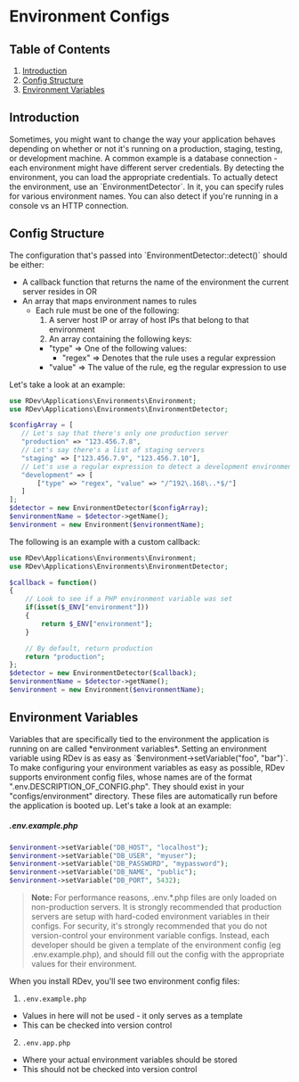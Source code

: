 # Environment Configs

## Table of Contents
1. [Introduction](#introduction)
2. [Config Structure](#config-structure)
3. [Environment Variables](#environment-variables)

<h2 id="introduction">Introduction</h2>
Sometimes, you might want to change the way your application behaves depending on whether or not it's running on a production, staging, testing, or development machine.  A common example is a database connection - each environment might have different server credentials.  By detecting the environment, you can load the appropriate credentials.  To actually detect the environment, use an `EnvironmentDetector`.  In it, you can specify rules for various environment names.  You can also detect if you're running in a console vs an HTTP connection.

<h2 id="config-structure">Config Structure</h2>
The configuration that's passed into `EnvironmentDetector::detect()` should be either:

* A callback function that returns the name of the environment the current server resides in OR
* An array that maps environment names to rules
  * Each rule must be one of the following:
    1. A server host IP or array of host IPs that belong to that environment
    2. An array containing the following keys:
      * "type" => One of the following values:
        * "regex" => Denotes that the rule uses a regular expression
      * "value" => The value of the rule, eg the regular expression to use

Let's take a look at an example:
```php
use RDev\Applications\Environments\Environment;
use RDev\Applications\Environments\EnvironmentDetector;

$configArray = [
   // Let's say that there's only one production server
   "production" => "123.456.7.8",
   // Let's say there's a list of staging servers
   "staging" => ["123.456.7.9", "123.456.7.10"],
   // Let's use a regular expression to detect a development environment
   "development" => [
       ["type" => "regex", "value" => "/^192\.168\..*$/"]
   ]
];
$detector = new EnvironmentDetector($configArray);
$environmentName = $detector->getName();
$environment = new Environment($environmentName);
```
The following is an example with a custom callback:
```php
use RDev\Applications\Environments\Environment;
use RDev\Applications\Environments\EnvironmentDetector;

$callback = function()
{
    // Look to see if a PHP environment variable was set
    if(isset($_ENV["environment"]))
    {
        return $_ENV["environment"];
    }

    // By default, return production
    return "production";
};
$detector = new EnvironmentDetector($callback);
$environmentName = $detector->getName();
$environment = new Environment($environmentName);
```

<h2 id="environment-variables">Environment Variables</h2>
Variables that are specifically tied to the environment the application is running on are called *environment variables*.  Setting an environment variable using RDev is as easy as `$environment->setVariable("foo", "bar")`.  To make configuring your environment variables as easy as possible, RDev supports environment config files, whose names are of the format ".env.DESCRIPTION_OF_CONFIG.php".  They should exist in your "configs/environment" directory.  These files are automatically run before the application is booted up.  Let's take a look at an example:
 
##### .env.example.php
```php
$environment->setVariable("DB_HOST", "localhost");
$environment->setVariable("DB_USER", "myuser");
$environment->setVariable("DB_PASSWORD", "mypassword");
$environment->setVariable("DB_NAME", "public");
$environment->setVariable("DB_PORT", 5432);
```

> **Note:** For performance reasons, .env.*.php files are only loaded on non-production servers.  It is strongly recommended that production servers are setup with hard-coded environment variables in their configs.  For security, it's strongly recommended that you do not version-control your environment variable configs.  Instead, each developer should be given a template of the environment config (eg .env.example.php), and should fill out the config with the appropriate values for their environment.

When you install RDev, you'll see two environment config files:

1. `.env.example.php`
  * Values in here will not be used - it only serves as a template
  * This can be checked into version control
2. `.env.app.php`
  * Where your actual environment variables should be stored
  * This should not be checked into version control